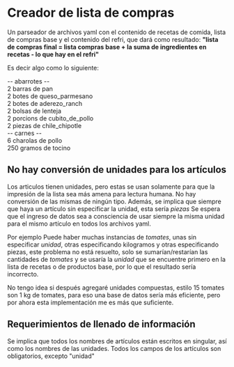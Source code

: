 # Creador de lista de compras
Un parseador de archivos yaml con el contenido de recetas de comida, lista de compras base y el contenido del refri, que dará como resultado:
**"lista de compras final = lista compras base + la suma de ingredientes en recetas - lo que hay en el refri"**

Es decir algo como lo siguiente:  

  -- abarrotes --  
2 barras de pan  
2 botes de queso_parmesano  
2 botes de aderezo_ranch  
2 bolsas de lenteja  
2 porcions de cubito_de_pollo  
2 piezas de chile_chipotle  
  -- carnes --  
6 charolas de pollo  
250 gramos de tocino  

## No hay conversión de unidades para los artículos
Los articulos tienen unidades, pero estas se usan solamente para que la impresión de la lista sea más amena para lectura humana.
No hay conversión de las mismas de ningún tipo.
Además, se implica que siempre que haya un artículo sin especificar la unidad, esta sería *piezas*
Se espera que el ingreso de datos sea a consciencia de usar siempre la misma unidad para el mismo artículo en todos los archivos yaml.

Por ejemplo
Puede haber muchas instancias de *tomates*, unas sin especificar *unidad*, otras especificando kilogramos y otras especificando piezas, este problema no está resuelto, solo se sumarían/restarían las cantidades de *tomates* y se usaría la *unidad* que se encuentre primero en la lista de recetas o de productos base, por lo que el resultado sería incorrecto.

No tengo idea si después agregaré unidades compuestas, estilo 15 tomates son 1 kg de tomates, para eso una base de datos sería más eficiente, pero por ahora esta implementación me es más que suficiente.


## Requerimientos de llenado de información
Se implica que todos los nombres de artículos están escritos en singular, así como los nombres de las unidades.
Todos los campos de los artículos son obligatorios, excepto "unidad"
